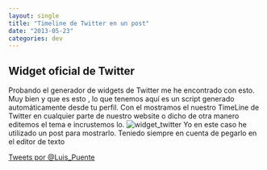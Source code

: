 ```yaml
---
layout: single
title: "Timeline de Twitter en un post"
date: "2013-05-23"
categories: dev
---
```


## Widget oficial de Twitter

Probando el generador de widgets de Twitter me he encontrado con esto. Muy bien y que es esto , lo que tenemos aquí es un script generado automáticamente desde tu perfil. Con el mostramos el nuestro TimeLine de Twitter en cualquier parte de nuestro website o dicho de otra manero editemos el tema e incrustemos lo. ![widget_twitter](images/8799936834_06abd5e093_z.jpg) Yo en este caso he utilizado un post para mostrarlo. Teniedo siempre en cuenta de pegarlo en el editor de texto

[Tweets por @Luis\_Puente](https://twitter.com/Luis_Puente) 

<script>!function(d,s,id){var js,fjs=d.getElementsByTagName(s)[0],p=/^http:/.test(d.location)?'http':'https';if(!d.getElementById(id)){js=d.createElement(s);js.id=id;js.src=p+"://platform.twitter.com/widgets.js";fjs.parentNode.insertBefore(js,fjs);}}(document,"script","twitter-wjs");</script>

